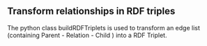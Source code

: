 ## Transform relationships in RDF triples
 The python class buildRDFTriplets is used to transform an edge list (containing Parent - Relation - Child ) into a RDF Triplet.
